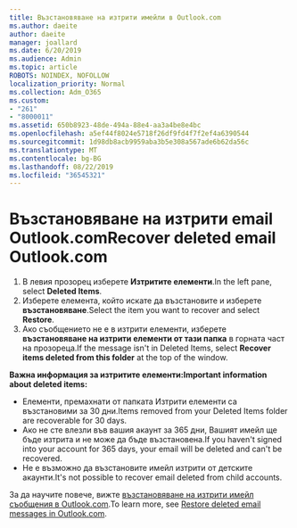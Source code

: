 ```yaml
---
title: Възстановяване на изтрити имейли в Outlook.com
ms.author: daeite
author: daeite
manager: joallard
ms.date: 6/20/2019
ms.audience: Admin
ms.topic: article
ROBOTS: NOINDEX, NOFOLLOW
localization_priority: Normal
ms.collection: Adm_O365
ms.custom:
- "261"
- "8000011"
ms.assetid: 650b8923-48de-494a-88e4-aa3a4be8e4bc
ms.openlocfilehash: a5ef44f8024e5718f26df9fd4f7f2ef4a6390544
ms.sourcegitcommit: 1d98db8acb9959aba3b5e308a567ade6b62da56c
ms.translationtype: MT
ms.contentlocale: bg-BG
ms.lasthandoff: 08/22/2019
ms.locfileid: "36545321"
---
```

# <a name="recover-deleted-email-outlookcom"></a><span data-ttu-id="bdfa8-102">Възстановяване на изтрити email Outlook.com</span><span class="sxs-lookup"><span data-stu-id="bdfa8-102">Recover deleted email Outlook.com</span></span>

1. <span data-ttu-id="bdfa8-103">В левия прозорец изберете **Изтритите елементи**.</span><span class="sxs-lookup"><span data-stu-id="bdfa8-103">In the left pane, select **Deleted Items**.</span></span>
2. <span data-ttu-id="bdfa8-104">Изберете елемента, който искате да възстановите и изберете **възстановяване**.</span><span class="sxs-lookup"><span data-stu-id="bdfa8-104">Select the item you want to recover and select **Restore**.</span></span>
3. <span data-ttu-id="bdfa8-105">Ако съобщението не е в изтрити елементи, изберете **възстановяване на изтрити елементи от тази папка** в горната част на прозореца.</span><span class="sxs-lookup"><span data-stu-id="bdfa8-105">If the message isn't in Deleted Items, select **Recover items deleted from this folder** at the top of the window.</span></span>

 <span data-ttu-id="bdfa8-106">**Важна информация за изтритите елементи:**</span><span class="sxs-lookup"><span data-stu-id="bdfa8-106">**Important information about deleted items:**</span></span>
  
- <span data-ttu-id="bdfa8-107">Елементи, премахнати от папката Изтрити елементи са възстановими за 30 дни.</span><span class="sxs-lookup"><span data-stu-id="bdfa8-107">Items removed from your Deleted Items folder are recoverable for 30 days.</span></span>
- <span data-ttu-id="bdfa8-108">Ако не сте влезли във вашия акаунт за 365 дни, Вашият имейл ще бъде изтрита и не може да бъде възстановена.</span><span class="sxs-lookup"><span data-stu-id="bdfa8-108">If you haven't signed into your account for 365 days, your email will be deleted and can't be recovered.</span></span>
- <span data-ttu-id="bdfa8-109">Не е възможно да възстановите имейл изтрити от детските акаунти.</span><span class="sxs-lookup"><span data-stu-id="bdfa8-109">It's not possible to recover email deleted from child accounts.</span></span>

<span data-ttu-id="bdfa8-110">За да научите повече, вижте [възстановяване на изтрити имейл съобщения в Outlook.com](https://support.office.com/article/cf06ab1b-ae0b-418c-a4d9-4e895f83ed50?wt.mc_id=Office_Outlook_com_Alchemy).</span><span class="sxs-lookup"><span data-stu-id="bdfa8-110">To learn more, see [Restore deleted email messages in Outlook.com](https://support.office.com/article/cf06ab1b-ae0b-418c-a4d9-4e895f83ed50?wt.mc_id=Office_Outlook_com_Alchemy).</span></span>